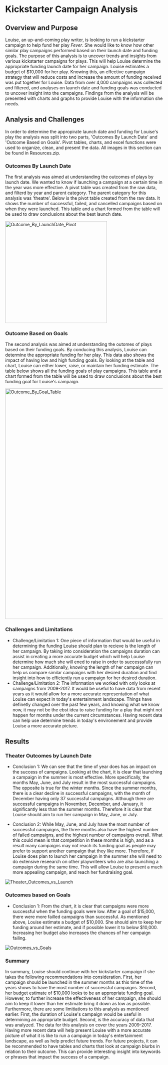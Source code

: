 # Kickstarter Campaign Analysis
## Overview and Purpose

Louise, an up-and-coming play writer, is looking to run a kickstarter campaign to help fund her play *Fever*. She would like to know how other similar play campaigns performed based on their launch date and funding goals. The purpose of this analysis is to uncover trends and insights from various kickstarter campaigns for plays. This will help Louise determine the appropriate funding launch date for her campaign. Louise estimates a budget of $10,000 for her play. Knowing this, an effective campaign strategy that will reduce costs and increase the amount of funding received was put together for Louise. Data from over 4,000 campaigns was collected and filtered, and analyses on launch date and funding goals was conducted to uncover insight into the campaigns. Findings from the analysis will be presented with charts and graphs to provide Louise with the information she needs.

## Analysis and Challenges

In order to determine the appropirate launch date and funding for Louise's play the analysis was split into two parts, 'Outcomes By Launch Date' and 'Outcome Based on Goals'. Pivot tables, charts, and excel functions were used to organize, clean, and present the data. All images in this section can be found in Resources.zip. 

### Outcomes By Launch Date

The first analysis was aimed at understanding the outcomes of plays by launch date. We wanted to know if launching a campaign at a certain time in the year was more effective. A pivot table was created from the raw data, and filterd by year and parent category. The parent category for this analysis was 'theatre'. Below is the pivot table created from the raw data. It shows the number of successful, failed, and cancelled campaigns based on when they were launched. This table and a chart formed from the table will be used to draw conclusions about the best launch date.

<img width="325" alt="Outcome_By_LaunchDate_Pivot" src="https://user-images.githubusercontent.com/76541288/109333589-a1e60580-782d-11eb-9c59-945d98bb9b32.png">

### Outcome Based on Goals

The second analysis was aimed at understanding the outomes of plays based on their funding goals. By conducing this analysis, Louise can determine the appropriate funding for her play. This data also shows the impact of having low and high funding goals. By looking at the table and chart, Louise can either lower, raise, or maintain her funding estimate. The table below shows all the funding goals of play campaigns. This table and a chart formed from the table will be used to draw conclusions about the best funding goal for Louise's campaign.

<img width="735" alt="Outcome_By_Goal_Table" src="https://user-images.githubusercontent.com/76541288/109333876-fb4e3480-782d-11eb-9f13-a50f95694020.png">

### Challenges and Limitations

- Challenge/Limitation 1: One piece of information that would be useful in determining the funding Louise should plan to recieve is the length of her campaign. By taking into consideration the campaigns duration can assist in creating a more accurate budget which will help Louise determine how much she will ened to raise in order to successsfully run her campaign. Additionally, knowing the length of her campaign can help us compare similar campaigns with her desired duration and find insight into how to efficiently run a campaign for her desired duration. 
- Challenge/Limitation 2: The information we worked with only looks at campaigns from 2009-2017. It would be useful to have data from recent years as it would allow for a more accurate representation of what Louise can expect in today's entertainment landscape. Things have definetly changed over the past few years, and knowing what we know now, it may not be the ebst idea to raise funding for a play that might not happen for months under the current circumstances. Having recent data can help use determine trends in today's environement and provide Louise a more accurate picture.  

## Results

### Theater Outcomes by Launch Date

- Conclusion 1: We can see that the time of year does has an impact on the success of campaigns. Looking at the chart, it is clear that launching a campaign in the summer is most effective. More specifically, the months May, June, and July result in the most successful campaigns. The opposite is true for the winter months. Since the summer months, there is a clear decline in successful campaigns, with the month of December having only 37 successful campaigns. Although there are successful campaigns in November, December, and January, it significantly less than the summer months. Therefore it is clear that Louise should aim to run her campaign in May, June, or July. 

- Conclusion 2: While May, June, and July have the most number of successful campaigns, the three months also have the highest number of failed campaigns, and the highest number of campaigns overall. What this could mean is that competition in these months is high, and as a result many campaigns may not reach its funding goal as people may prefer to support another campaign that they like more. Therefore, if Louise does plan to launch her campaign in the summer she will need to do extensive reseearch on other playwriteers who are also launching a campaign during the same time. This will allow Louise to present a much more appealing campaign, and reach her fundraising goal.

![Theater_Outcomes_vs_Launch](https://user-images.githubusercontent.com/76541288/109235100-01df9c00-779b-11eb-9212-5a2581440cea.png)

### Outcomes based on Goals

- Conclusion 1: From the chart, it is clear that campaigns were more successful when the funding goals were low. After a goal of $15,000, there were more failled campaigns than successful. As mentioned above, Louise estimate a budget of $10,000. She should aim to keep her funding around her estimate, and if possible lower it to below $10,000. Increasing her budget also increases the chances of her campaign failing. 

![Outcomes_vs_Goals](https://user-images.githubusercontent.com/76541288/109235185-2c315980-779b-11eb-92c9-532cd5205e4d.png)

### Summary

In summary, Louise should continue with her kickstarter campaign if she takes the following recommendations into consideration. First, her campaign should be launched in the summer months as this time of the years shows to have the most number of successful campaigns. Second, her budget estimate of $10,000 looks to be an appropriate funding goal. However, to further increase the effectiveness of her campaign, she should aim to keep it lower than her estimate bring it down as low as possible. Furthermore, there are some limitiations to this analysis as mentioned earlier. First, the duration of Louise's campaign would be useful in determining an appropriate budget. Second, is the accuracy of data that was analyzed. The data for this analysis on cover the years 2009-2017. Having more recent data will help present Louise with a more accurate picture of what it is like to run a campaign in today's entertainment landscape, as well as help predict future trends. For future projects, it can be recommended to have tables and charts that look at campaign blurbs in relation to their outcome. This can provide interesting insight into keywords or phrases that impact the success of a campaign. 
